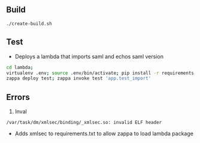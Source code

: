 ## Build

`./create-build.sh`

## Test

- Deploys a lambda that imports saml and echos saml version

```bash
cd lambda;
virtualenv .env; source .env/bin/activate; pip install -r requirements.txt
zappa deploy test; zappa invoke test 'app.test_import'
```

## Errors

1. Inval
```
/var/task/dm/xmlsec/binding/_xmlsec.so: invalid ELF header
```

 - Adds xmlsec to requirements.txt to allow zappa to load lambda package
